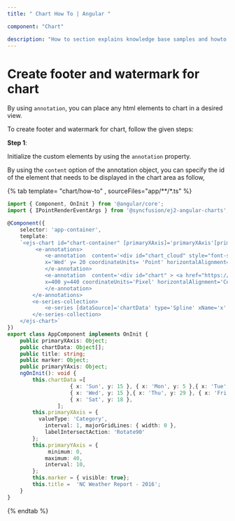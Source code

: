 ```yaml
---
title: " Chart How To | Angular "

component: "Chart"

description: "How to section explains knowledge base samples and howto access different types properties and events of the chart."
---
```


# Create footer and watermark for chart

By using `annotation`, you can place any html elements to chart in a desired view.

To create footer and watermark for chart, follow the given steps:

**Step 1**:

Initialize the custom elements by using the `annotation` property.

By using the `content` option of the annotation object, you can specify the id of the element that needs
to be displayed in the chart area as follow,

{% tab template= "chart/how-to" , sourceFiles="app/**/*.ts" %}

```typescript
import { Component, OnInit } from '@angular/core';
import { IPointRenderEventArgs } from '@syncfusion/ej2-angular-charts';

@Component({
    selector: 'app-container',
    template:
    `<ejs-chart id="chart-container" [primaryXAxis]='primaryXAxis'[primaryYAxis]='primaryYAxis' [title]='title'>
         <e-annotations>
            <e-annotation  content='<div id="chart_cloud" style="font-size:450%; opacity: 0.3;" >syncfusion</div>'
            x='Wed' y= 20 coordinateUnits= 'Point' horizontalAlignment='Center'>
            </e-annotation>
            <e-annotation  content='<div id="chart" > <a href="https://www.syncfusion.com" target="_blank">www.syncfusion.com</a></div>'
            x=400 y=440 coordinateUnits='Pixel' horizontalAlignment='Center'>
            </e-annotation>
        </e-annotations>
        <e-series-collection>
            <e-series [dataSource]='chartData' type='Spline' xName='x' yName='y' name='Max Temp' width=2 [marker]='marker'></e-series>
        </e-series-collection>
    </ejs-chart>`
})
export class AppComponent implements OnInit {
    public primaryXAxis: Object;
    public chartData: Object[];
    public title: string;
    public marker: Object;
    public primaryYAxis: Object;
    ngOnInit(): void {
        this.chartData =[
                    { x: 'Sun', y: 15 }, { x: 'Mon', y: 5 },{ x: 'Tue', y: 32 },
                    { x: 'Wed', y: 15 },{ x: 'Thu', y: 29 }, { x: 'Fri', y: 24 },
                    { x: 'Sat', y: 18 },
                ];
        this.primaryXAxis = {
          valueType: 'Category',
            interval: 1, majorGridLines: { width: 0 },
            labelIntersectAction: 'Rotate90'
        };
        this.primaryYAxis = {
             minimum: 0,
            maximum: 40,
            interval: 10,
        };
        this.marker = { visible: true};
        this.title =  'NC Weather Report - 2016';
    }
}
```

{% endtab %}
